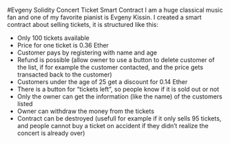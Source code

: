 #Evgeny
Solidity Concert Ticket Smart Contract
I am a huge classical music fan and one of my favorite pianist is Evgeny Kissin. I created a smart contract about selling tickets,
it is structured like this:

- Only 100 tickets available
- Price for one ticket is 0.36 Ether
- Customer pays by registering with name and age
- Refund is possible (allow owner to use a button to delete customer of the list, if for example the customer contacted, and the
  price gets transacted back to the customer)
- Customers under the age of 25 get a discount for 0.14 Ether
- There is a button for “tickets left”, so people know if it is sold out or not
- Only the owner can get the information (like the name) of the customers listed
- Owner can withdraw the money from the tickets
- Contract can be destroyed (usefull for example if it only sells 95 tickets, and people cannot buy a ticket on accident if they
  didn’t realize the concert is already over)
